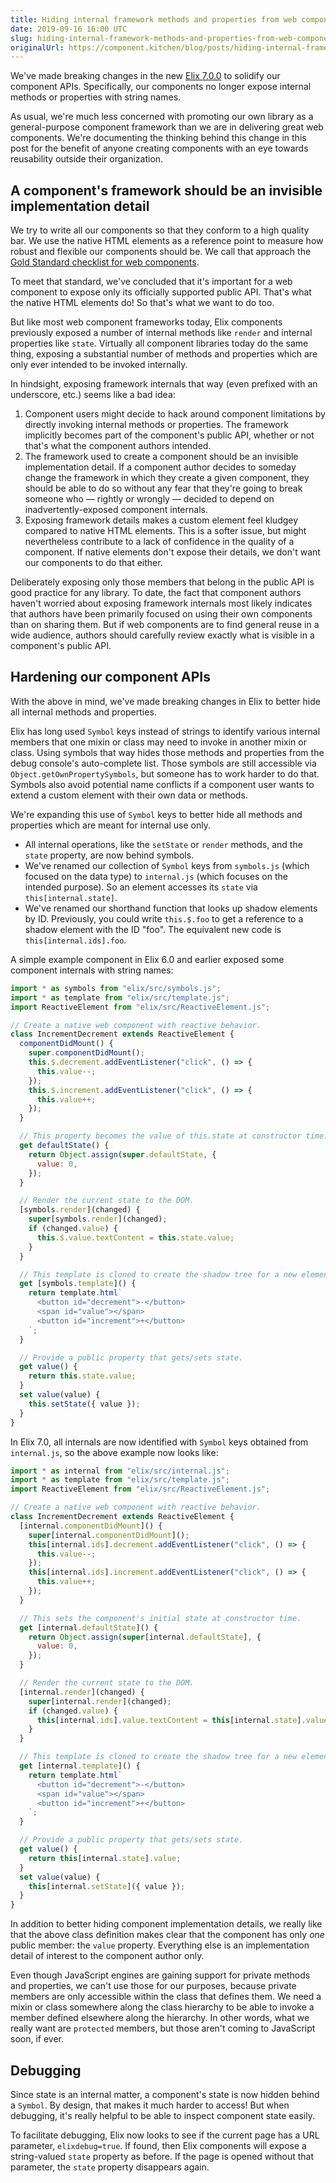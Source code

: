 ```yaml
---
title: Hiding internal framework methods and properties from web component APIs
date: 2019-09-16 16:00 UTC
slug: hiding-internal-framework-methods-and-properties-from-web-component-apis
originalUrl: https://component.kitchen/blog/posts/hiding-internal-framework-methods-and-properties-from-web-component-apis
---
```


We've made breaking changes in the new [Elix 7.0.0](https://component.kitchen/elix) to solidify our component APIs. Specifically, our components no longer expose internal methods or properties with string names.

As usual, we're much less concerned with promoting our own library as a general-purpose component framework than we are in delivering great web components. We're documenting the thinking behind this change in this post for the benefit of anyone creating components with an eye towards reusability outside their organization.

## A component's framework should be an invisible implementation detail

We try to write all our components so that they conform to a high quality bar. We use the native HTML elements as a reference point to measure how robust and flexible our components should be. We call that approach the [Gold Standard checklist for web components](https://github.com/webcomponents/gold-standard/wiki).

To meet that standard, we've concluded that it's important for a web component to expose only its officially supported public API. That's what the native HTML elements do! So that's what we want to do too.

But like most web component frameworks today, Elix components previously exposed a number of internal methods like `render` and internal properties like `state`. Virtually all component libraries today do the same thing, exposing a substantial number of methods and properties which are only ever intended to be invoked internally.

In hindsight, exposing framework internals that way (even prefixed with an underscore, etc.) seems like a bad idea:

1. Component users might decide to hack around component limitations by directly invoking internal methods or properties. The framework implicitly becomes part of the component's public API, whether or not that's what the component authors intended.
2. The framework used to create a component should be an invisible implementation detail. If a component author decides to someday change the framework in which they create a given component, they should be able to do so without any fear that they're going to break someone who — rightly or wrongly — decided to depend on inadvertently-exposed component internals.
3. Exposing framework details makes a custom element feel kludgey compared to native HTML elements. This is a softer issue, but might nevertheless contribute to a lack of confidence in the quality of a component. If native elements don't expose their details, we don't want our components to do that either.

Deliberately exposing only those members that belong in the public API is good practice for any library. To date, the fact that component authors haven't worried about exposing framework internals most likely indicates that authors have been primarily focused on using their own components than on sharing them. But if web components are to find general reuse in a wide audience, authors should carefully review exactly what is visible in a component's public API.

## Hardening our component APIs

With the above in mind, we've made breaking changes in Elix to better hide all internal methods and properties.

Elix has long used `Symbol` keys instead of strings to identify various internal members that one mixin or class may need to invoke in another mixin or class. Using symbols that way hides those methods and properties from the debug console's auto-complete list. Those symbols are still accessible via `Object.getOwnPropertySymbols`, but someone has to work harder to do that. Symbols also avoid potential name conflicts if a component user wants to extend a custom element with their own data or methods.

We're expanding this use of `Symbol` keys to better hide all methods and properties which are meant for internal use only.

- All internal operations, like the `setState` or `render` methods, and the `state` property, are now behind symbols.
- We've renamed our collection of `Symbol` keys from `symbols.js` (which focused on the data type) to `internal.js` (which focuses on the intended purpose). So an element accesses its `state` via `this[internal.state]`.
- We've renamed our shorthand function that looks up shadow elements by ID. Previously, you could write `this.$.foo` to get a reference to a shadow element with the ID "foo". The equivalent new code is `this[internal.ids].foo`.

A simple example component in Elix 6.0 and earlier exposed some component internals with string names:

```js
import * as symbols from "elix/src/symbols.js";
import * as template from "elix/src/template.js";
import ReactiveElement from "elix/src/ReactiveElement.js";

// Create a native web component with reactive behavior.
class IncrementDecrement extends ReactiveElement {
  componentDidMount() {
    super.componentDidMount();
    this.$.decrement.addEventListener("click", () => {
      this.value--;
    });
    this.$.increment.addEventListener("click", () => {
      this.value++;
    });
  }

  // This property becomes the value of this.state at constructor time.
  get defaultState() {
    return Object.assign(super.defaultState, {
      value: 0,
    });
  }

  // Render the current state to the DOM.
  [symbols.render](changed) {
    super[symbols.render](changed);
    if (changed.value) {
      this.$.value.textContent = this.state.value;
    }
  }

  // This template is cloned to create the shadow tree for a new element.
  get [symbols.template]() {
    return template.html`
      <button id="decrement">-</button>
      <span id="value"></span>
      <button id="increment">+</button>
    `;
  }

  // Provide a public property that gets/sets state.
  get value() {
    return this.state.value;
  }
  set value(value) {
    this.setState({ value });
  }
}
```

In Elix 7.0, all internals are now identified with `Symbol` keys obtained from `internal.js`, so the above example now looks like:

```js
import * as internal from "elix/src/internal.js";
import * as template from "elix/src/template.js";
import ReactiveElement from "elix/src/ReactiveElement.js";

// Create a native web component with reactive behavior.
class IncrementDecrement extends ReactiveElement {
  [internal.componentDidMount]() {
    super[internal.componentDidMount]();
    this[internal.ids].decrement.addEventListener("click", () => {
      this.value--;
    });
    this[internal.ids].increment.addEventListener("click", () => {
      this.value++;
    });
  }

  // This sets the component's initial state at constructor time.
  get [internal.defaultState]() {
    return Object.assign(super[internal.defaultState], {
      value: 0,
    });
  }

  // Render the current state to the DOM.
  [internal.render](changed) {
    super[internal.render](changed);
    if (changed.value) {
      this[internal.ids].value.textContent = this[internal.state].value;
    }
  }

  // This template is cloned to create the shadow tree for a new element.
  get [internal.template]() {
    return template.html`
      <button id="decrement">-</button>
      <span id="value"></span>
      <button id="increment">+</button>
    `;
  }

  // Provide a public property that gets/sets state.
  get value() {
    return this[internal.state].value;
  }
  set value(value) {
    this[internal.setState]({ value });
  }
}
```

In addition to better hiding component implementation details, we really like that the above class definition makes clear that the component has only _one_ public member: the `value` property. Everything else is an implementation detail of interest to the component author only.

Even though JavaScript engines are gaining support for private methods and properties, we can't use those for our purposes, because private members are only accessible within the class that defines them. We need a mixin or class somewhere along the class hierarchy to be able to invoke a member defined elsewhere along the hierarchy. In other words, what we really want are `protected` members, but those aren't coming to JavaScript soon, if ever.

## Debugging

Since state is an internal matter, a component's state is now hidden behind a `Symbol`. By design, that makes it much harder to access! But when debugging, it's really helpful to be able to inspect component state easily.

To facilitate debugging, Elix now looks to see if the current page has a URL parameter, `elixdebug=true`. If found, then Elix components will expose a string-valued `state` property as before. If the page is opened without that parameter, the `state` property disappears again.
